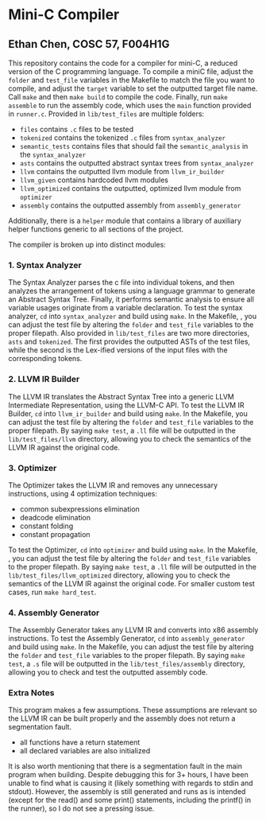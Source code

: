 # Mini-C Compiler
## Ethan Chen, COSC 57, F004H1G

This repository contains the code for a compiler for mini-C, a reduced version of the C programming language. To compile a miniC file, adjust the `folder` and `test_file` variables in the Makefile to match the file you want to compile, and adjust the `target` variable to set the outputted target file name. Call `make` and then `make build` to compile the code. Finally, run `make assemble` to run the assembly code, which uses the `main` function provided in `runner.c`. Provided in `lib/test_files` are multiple folders:
 - `files` contains `.c` files to be tested
 - `tokenized` contains the tokenized `.c` files from `syntax_analyzer`
 - `semantic_tests` contains files that should fail the `semantic_analysis` in the `syntax_analyzer`
 - `asts` contains the outputted abstract syntax trees from `syntax_analyzer`
 - `llvm` contains the outputted llvm module from `llvm_ir_builder`
 - `llvm_given` contains hardcoded llvm modules
 - `llvm_optimized` contains the outputted, optimized llvm module from `optimizer`
 - `assembly` contains the outputted assembly from `assembly_generator`
 
 Additionally, there is a `helper` module that contains a library of auxiliary helper functions generic to all sections of the project.

The compiler is broken up into distinct modules: 

### 1. Syntax Analyzer

The Syntax Analyzer parses the c file into individual tokens, and then analyzes the arrangement of tokens using a language grammar to generate an Abstract Syntax Tree. Finally, it performs semantic analysis to ensure all variable usages originate from a variable declaration. To test the syntax analyzer, `cd` into `syntax_analyzer` and build using `make`. In the Makefile, , you can adjust the test file by altering the `folder` and `test_file` variables to the proper filepath. Also provided in `lib/test_files` are two more directories, `asts` and `tokenized`. The first provides the outputted ASTs of the test files, while the second is the Lex-ified versions of the input files with the corresponding tokens.

### 2. LLVM IR Builder

The LLVM IR translates the Abstract Syntax Tree into a generic LLVM Intermediate Representation, using the LLVM-C API. To test the LLVM IR Builder, `cd` into `llvm_ir_builder` and build using `make`. In the Makefile, you can adjust the test file by altering the `folder` and `test_file` variables to the proper filepath. By saying `make test`, a `.ll` file will be outputted in the `lib/test_files/llvm` directory, allowing you to check the semantics of the LLVM IR against the original code.

### 3. Optimizer

The Optimizer takes the LLVM IR and removes any unnecessary instructions, using 4 optimization techniques:
- common subexpressions elimination
- deadcode elimination
- constant folding
- constant propagation

To test the Optimizer, `cd` into `optimizer` and build using `make`. In the Makefile, , you can adjust the test file by altering the `folder` and `test_file` variables to the proper filepath. By saying `make test`, a `.ll` file will be outputted in the `lib/test_files/llvm_optimized` directory, allowing you to check the semantics of the LLVM IR against the original code. For smaller custom test cases, run `make hard_test`.

### 4. Assembly Generator

The Assembly Generator takes any LLVM IR and converts into x86 assembly instructions. To test the Assembly Generator, `cd` into `assembly_generator` and build using `make`. In the Makefile, you can adjust the test file by altering the `folder` and `test_file` variables to the proper filepath. By saying `make test`, a `.s` file will be outputted in the `lib/test_files/assembly` directory, allowing you to check and test the outputted assembly code.

### Extra Notes

This program makes a few assumptions. These assumptions are relevant so the LLVM IR can be built properly and the assembly does not return a segmentation fault. 

- all functions have a return statement
- all declared variables are also initialized

It is also worth mentioning that there is a segmentation fault in the main program when building. Despite debugging this for 3+ hours, I have been unable to find what is causing it (likely something with regards to stdin and stdout). However, the assembly is still generated and runs as is intended (except for the read() and some print() statements, including the printf() in the runner), so I do not see a pressing issue.
